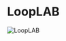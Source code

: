 # LoopLAB
![LoopLAB](https://user-images.githubusercontent.com/56197895/70817729-631c8900-1dfc-11ea-899c-292912d2c820.jpg)

